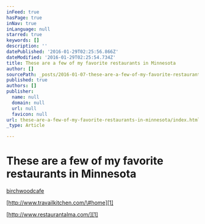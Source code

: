 ```yaml
---
inFeed: true
hasPage: true
inNav: true
inLanguage: null
starred: true
keywords: []
description: ''
datePublished: '2016-01-29T02:25:56.866Z'
dateModified: '2016-01-29T02:25:54.734Z'
title: These are a few of my favorite restaurants in Minnesota
author: []
sourcePath: _posts/2016-01-07-these-are-a-few-of-my-favorite-restaurants-in-minnesota.md
published: true
authors: []
publisher:
  name: null
  domain: null
  url: null
  favicon: null
url: these-are-a-few-of-my-favorite-restaurants-in-minnesota/index.html
_type: Article

---
```

# **These are a few of my favorite restaurants in Minnesota**

[birchwoodcafe][0]

[http://www.travailkitchen.com/\#home][1]

[http://www.restaurantalma.com/][1]

[0]: www.birchwoodcafe.com
[1]: null